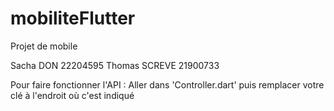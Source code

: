 # mobiliteFlutter
Projet de mobile

Sacha DON 22204595
Thomas SCREVE 21900733

Pour faire fonctionner l'API :
Aller dans 'Controller.dart' puis remplacer votre clé à l'endroit où c'est indiqué
